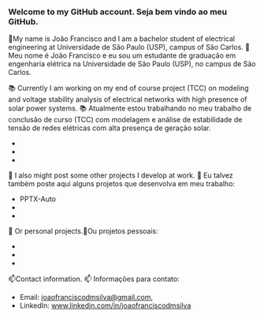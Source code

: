 ### Welcome to my GitHub account. Seja bem vindo ao meu GitHub.

👤My name is João Francisco and I am a bachelor student of electrical engineering at Universidade de São Paulo (USP), campus of São Carlos. 👤Meu nome é João Francisco e eu sou um estudante de graduação em engenharia elétrica na Universidade de São Paulo (USP), no campus de São Carlos.

📚 Currently I am working on my end of course project (TCC) on modeling and voltage stability analysis of electrical networks with high presence of solar power systems. 📚 Atualmente estou trabalhando no meu trabalho de conclusão de curso (TCC) com modelagem e análise de estabilidade de tensão de redes elétricas com alta presença de geração solar.

-
-
-

🤖 I also might post some other projects I develop at work. 🤖 Eu talvez também poste aqui alguns projetos que desenvolva em meu trabalho:
- PPTX-Auto 
- 
-

🔭 Or personal projects.🔭Ou projetos pessoais:

- 
-
-


📫Contact information. 📫 Informações para contato: 
- Email: joaofranciscodmsilva@gmail.com,
- LinkedIn: www.linkedin.com/in/joaofranciscodmsilva 

